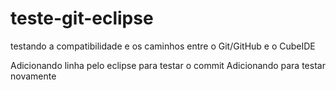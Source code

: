 # teste-git-eclipse
 testando a compatibilidade e os caminhos entre o Git/GitHub e o CubeIDE

 Adicionando linha pelo eclipse para testar o commit
 Adicionando para testar novamente